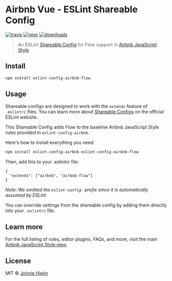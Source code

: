 # Airbnb Vue - ESLint Shareable Config
[![travis][travis-image]][travis-url]
[![npm][npm-image]][npm-url]
[![downloads][downloads-image]][downloads-url]

[travis-image]: https://img.shields.io/travis/johnie/eslint-config-airbnb-flow/master.svg
[travis-url]: https://travis-ci.org/johnie/eslint-config-airbnb-flow
[npm-image]: https://img.shields.io/npm/v/eslint-config-airbnb-flow.svg
[npm-url]: https://npmjs.org/package/eslint-config-airbnb-flow
[downloads-image]: https://img.shields.io/npm/dm/eslint-config-airbnb-flow.svg
[downloads-url]: https://npmjs.org/package/eslint-config-airbnb-flow

> An ESLint [Shareable Config](http://eslint.org/docs/developer-guide/shareable-configs) for Flow support in [Airbnb JavaScript Style](https://github.com/airbnb/javascript)

## Install

```bash
npm install eslint-config-airbnb-flow
```

## Usage

Shareable configs are designed to work with the `extends` feature of `.eslintrc` files.
You can learn more about [Shareable Configs](http://eslint.org/docs/developer-guide/shareable-configs) on the official ESLint website.

This Shareable Config adds Flow to the baseline Airbnb JavaScript Style rules provided in `eslint-config-airbnb`.

Here's how to install everything you need:

```bash
npm install eslint-config-airbnb eslint-config-airbnb-flow
```

Then, add this to your .eslintrc file:

```
{
  "extends": ["airbnb", "airbnb-flow"]
}
```

*Note: We omitted the `eslint-config-` prefix since it is automatically assumed by ESLint.*

You can override settings from the shareable config by adding them directly into your `.eslintrc` file.

## Learn more

For the full listing of rules, editor plugins, FAQs, and more, visit the main [Airbnb JavaScript Style repo](https://github.com/airbnb/javascript).

## License

MIT © [Johnie Hjelm](https://johnie.com)
